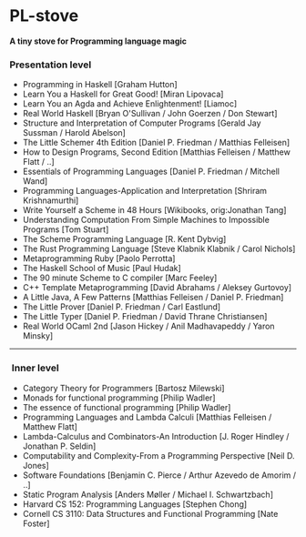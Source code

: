 # PL-stove
**A tiny stove for Programming language magic** <br>

###  Presentation level
- Programming in Haskell [Graham Hutton]
- Learn You a Haskell for Great Good! [Miran Lipovaca]
- Learn You an Agda and Achieve Enlightenment! [Liamoc]
- Real World Haskell [Bryan O'Sullivan / John Goerzen / Don Stewart] 
- Structure and Interpretation of Computer Programs [Gerald Jay Sussman / Harold Abelson]
- The Little Schemer 4th Edition [Daniel P. Friedman / Matthias Felleisen]
- How to Design Programs, Second Edition [Matthias Felleisen / Matthew Flatt / ..]
- Essentials of Programming Languages [Daniel P. Friedman / Mitchell Wand]
- Programming Languages-Application and Interpretation [Shriram Krishnamurthi]
- Write Yourself a Scheme in 48 Hours [Wikibooks, orig:Jonathan Tang]
- Understanding Computation From Simple Machines to Impossible Programs [Tom Stuart]
- The Scheme Programming Language [R. Kent Dybvig]
- The Rust Programming Language [Steve Klabnik Klabnik / Carol Nichols]
- Metaprogramming Ruby [Paolo Perrotta]
- The Haskell School of Music [Paul Hudak]
- The 90 minute Scheme to C compiler [Marc Feeley]
- C++ Template Metaprogramming [David Abrahams / Aleksey Gurtovoy]
- A Little Java, A Few Patterns [Matthias Felleisen / Daniel P. Friedman]
- The Little Prover [Daniel P. Friedman / Carl Eastlund]
- The Little Typer [Daniel P. Friedman / David Thrane Christiansen]
- Real World OCaml 2nd [Jason Hickey / Anil Madhavapeddy / Yaron Minsky]
---
###  Inner level

- Category Theory for Programmers [Bartosz Milewski]
- Monads for functional programming [Philip Wadler]
- The essence of functional programming [Philip Wadler]
- Programming Languages and Lambda Calculi [Matthias Felleisen / Matthew Flatt]
- Lambda-Calculus and Combinators-An Introduction [J. Roger Hindley / Jonathan P. Seldin]
- Computability and Complexity-From a Programming Perspective [Neil D. Jones]
- Software Foundations [Benjamin C. Pierce / Arthur Azevedo de Amorim / ..]
- Static Program Analysis [Anders Møller / Michael I. Schwartzbach]
- Harvard CS 152: Programming Languages [Stephen Chong]
- Cornell CS 3110: Data Structures and Functional Programming [Nate Foster]
